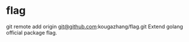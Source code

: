# flag
git remote add origin git@github.com:kougazhang/flag.git
Extend golang official package flag.